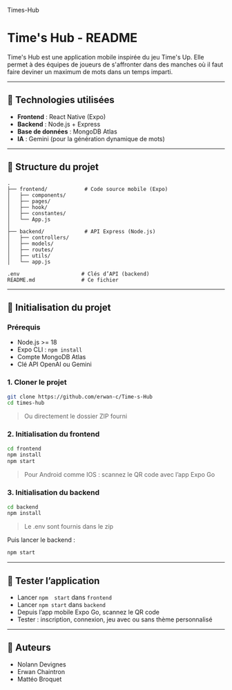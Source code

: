 Times-Hub
# Time's Hub - README

Time's Hub est une application mobile inspirée du jeu Time's Up. Elle permet à des équipes de joueurs de s'affronter dans des manches où il faut faire deviner un maximum de mots dans un temps imparti.

---

## 🧱 Technologies utilisées

* **Frontend** : React Native (Expo)
* **Backend** : Node.js + Express
* **Base de données** : MongoDB Atlas
* **IA** : Gemini (pour la génération dynamique de mots)

---

## 📁 Structure du projet

```
.
├── frontend/            # Code source mobile (Expo)
│   ├── components/
│   ├── pages/
│   ├── hook/
│   ├── constantes/
│   └── App.js
│
├── backend/             # API Express (Node.js)
│   ├── controllers/
│   ├── models/
│   ├── routes/
│   ├── utils/
│   └── app.js

.env                    # Clés d’API (backend)
README.md               # Ce fichier
```

---

## 🚀 Initialisation du projet

### Prérequis

* Node.js >= 18
* Expo CLI : `npm install`
* Compte MongoDB Atlas
* Clé API OpenAI ou Gemini

### 1. Cloner le projet

```bash
git clone https://github.com/erwan-c/Time-s-Hub
cd times-hub
```
> Ou directement le dossier ZIP fourni

### 2. Initialisation du frontend

```bash
cd frontend
npm install
npm start
```

> Pour Android comme IOS : scannez le QR code avec l’app Expo Go

### 3. Initialisation du backend

```bash
cd backend
npm install
```

> Le .env sont fournis dans le zip  

Puis lancer le backend :

```bash
npm start
```

---

## 🧪 Tester l’application

* Lancer `npm  start` dans `frontend`
* Lancer `npm start` dans `backend`
* Depuis l’app mobile Expo Go, scannez le QR code
* Tester : inscription, connexion, jeu avec ou sans thème personnalisé

---

## 👥 Auteurs

* Nolann Devignes
* Erwan Chaintron
* Mattéo Broquet

